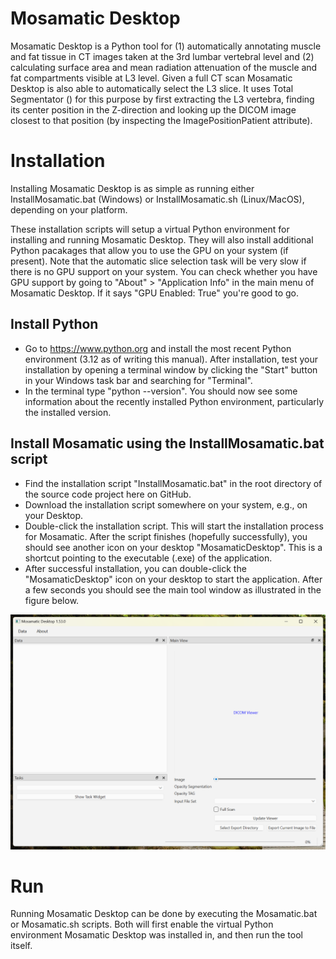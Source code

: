 # Mosamatic Desktop
Mosamatic Desktop is a Python tool for (1) automatically annotating muscle and fat tissue in CT images taken at the 3rd lumbar vertebral level and (2) calculating surface area 
and mean radiation attenuation of the muscle and fat compartments visible at L3 level. Given a full CT scan Mosamatic Desktop is also able to automatically select the L3 slice. 
It uses Total Segmentator () for this purpose by first extracting the L3 vertebra, finding its center position in the Z-direction and looking up the DICOM image closest to that
position (by inspecting the ImagePositionPatient attribute).

# Installation
Installing Mosamatic Desktop is as simple as running either InstallMosamatic.bat (Windows) or InstallMosamatic.sh (Linux/MacOS), depending on your platform.

These installation scripts will setup a virtual Python environment for installing and running Mosamatic Desktop. They will also install additional Python pacakages that allow
you to use the GPU on your system (if present). Note that the automatic slice selection task will be very slow if there is no GPU support on your system. You can check whether
you have GPU support by going to "About" > "Application Info" in the main menu of Mosamatic Desktop. If it says "GPU Enabled: True" you're good to go.

## Install Python
- Go to https://www.python.org and install the most recent Python environment (3.12 as of writing this manual). After installation, test your installation by opening a terminal window by clicking the "Start" button in your Windows task bar and searching for "Terminal". 
- In the terminal type "python --version". You should now see some information about the recently installed Python environment, particularly the installed version.

## Install Mosamatic using the InstallMosamatic.bat script
- Find the installation script "InstallMosamatic.bat" in the root directory of the source code project here on GitHub.
- Download the installation script somewhere on your system, e.g., on your Desktop.
- Double-click the installation script. This will start the installation process for Mosamatic. After the script finishes (hopefully successfully), you should see another icon on your desktop "MosamaticDesktop". This is a shortcut pointing to the executable (.exe) of the application.
- After successful installation, you can double-click the "MosamaticDesktop" icon on your desktop to start the application. After a few seconds you should see the main tool window as illustrated in the figure below.

![Mosamatic Desktop main window](assets/MosamaticMainWindow.png)

# Run
Running Mosamatic Desktop can be done by executing the Mosamatic.bat or Mosamatic.sh scripts. Both will first enable the virtual Python environment Mosamatic Desktop was 
installed in, and then run the tool itself.
